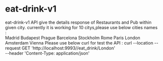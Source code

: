 # eat-drink-v1 
eat-drink-v1 API give the details response of Restaurants and Pub within given city.
currently it is working for 10 citys,please use below cities names :                                                                                                                
Madrid 
Budapest 
Prague 
Barcelona 
Stockholm 
Rome 
Paris 
London 
Amsterdam 
Vienna 
Please use below curl for test the API :
curl --location --request GET 'http://localhost:9993//eat_drink/London' \
--header 'Content-Type: application/json'


